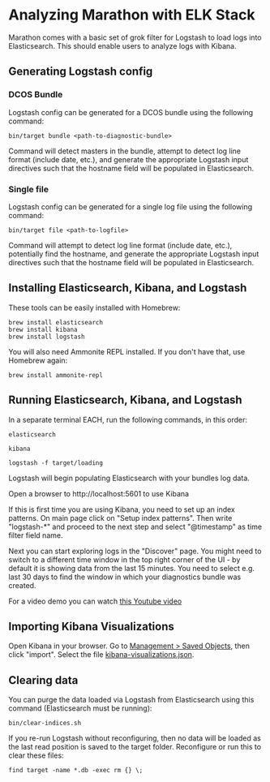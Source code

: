 # Analyzing Marathon with ELK Stack

Marathon comes with a basic set of grok filter for Logstash to load logs into
Elasticsearch. This should enable users to analyze logs with Kibana.

## Generating Logstash config

### DCOS Bundle

Logstash config can be generated for a DCOS bundle using the following command:

```
bin/target bundle <path-to-diagnostic-bundle>
```

Command will detect masters in the bundle, attempt to detect log line format (include date, etc.), and generate the
appropriate Logstash input directives such that the hostname field will be populated in Elasticsearch.

### Single file

Logstash config can be generated for a single log file using the following command:

```
bin/target file <path-to-logfile>
```

Command will attempt to detect log line format (include date, etc.), potentially find the hostname, and generate the
appropriate Logstash input directives such that the hostname field will be populated in Elasticsearch.

## Installing Elasticsearch, Kibana, and Logstash

These tools can be easily installed with Homebrew:

```
brew install elasticsearch
brew install kibana
brew install logstash
```

You will also need Ammonite REPL installed. If you don't have that, use Homebrew again:
```
brew install ammonite-repl
```

## Running Elasticsearch, Kibana, and Logstash

In a separate terminal EACH, run the following commands, in this order:

```
elasticsearch

kibana

logstash -f target/loading
```

Logstash will begin populating Elasticsearch with your bundles log data.

Open a browser to http://localhost:5601 to use Kibana

If this is first time you are using Kibana, you need to set up an index patterns. On main page click on "Setup index patterns". Then write "logstash-*" and proceed to the next step and select "@timestamp" as time filter field name.

Next you can start exploring logs in the "Discover" page. You might need to switch to a different time window in the top right corner of the UI - by default it is showing data from the last 15 minutes. You need to select e.g. last 30 days to find the window in which your diagnostics bundle was created.

For a video demo you can watch [this Youtube video](https://www.youtube.com/watch?v=lEJb9WQj9bo)

## Importing Kibana Visualizations

Open Kibana in your browser. Go to [Management > Saved Objects](http://localhost:5601/app/kibana#/management/kibana/objects), then click "import". Select the file [kibana-visualizations.json](./kibana-visualizations.json).

## Clearing data

You can purge the data loaded via Logstash from Elasticsearch using this command (Elasticsearch must be running):

`bin/clear-indices.sh`

If you re-run Logstash without reconfiguring, then no data will be loaded as the last read position is saved to the target folder. Reconfigure or run this to clear these files:

`find target -name *.db -exec rm {} \;`
